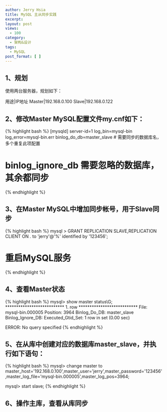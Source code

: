 ```yaml
---
author: Jerry Hsia
title: MySQL 主从同步实践
excerpt:
layout: post
views:
  - 100
category:
  - 架构&设计
tags:
  - MySQL
post_format: [ ]
---
```


## 1、规划

使用两台服务器，规划如下：

用途|IP地址
Master|192.168.0.100
Slave|192.168.0.122

## 2、修改Master MySQL配置文件my.cnf如下：

{% highlight bash %}
[mysqld]
server-id=1
log_bin=mysql-bin
log_error=mysql-bin.err
binlog_do_db=master_slave # 需要同步的数据库名，多个重复此项配置
# binlog_ignore_db 需要忽略的数据库，其余都同步
{% endhighlight %}

## 3、在Master MySQL中增加同步帐号，用于Slave同步

{% highlight bash %}
mysql > GRANT REPLICATION SLAVE,REPLICATION CLIENT ON *.* to 'jerry'@'%' identified by '123456';

# 重启MySQL服务
{% endhighlight %}

## 4、查看Master状态

{% highlight bash %}
mysql> show master status\G;
*************************** 1. row ***************************
             File: mysql-bin.000005
         Position: 3964
     Binlog_Do_DB: master_slave
 Binlog_Ignore_DB: 
Executed_Gtid_Set: 
1 row in set (0.00 sec)

ERROR: 
No query specified
{% endhighlight %}

## 5、在从库中创建对应的数据库master_slave，并执行如下语句：

{% highlight bash %}
mysql> change master to master_host='192.168.0.100',master_user='jerry',master_password='123456',master_log_file='mysql-bin.000005',master_log_pos=3964;

mysql> start slave;
{% endhighlight %}

## 6、操作主库，查看从库同步
